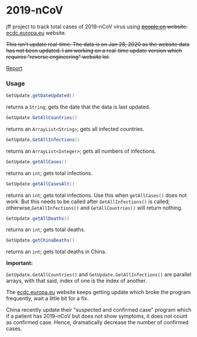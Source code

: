 # 2019-nCoV

jff project to track total cases of 2019-nCoV virus using ~~[people.cn](http://health.people.com.cn/GB/26466/431463/431576/index.html) website.~~ [ecdc.europa.eu](https://www.ecdc.europa.eu/en/geographical-distribution-2019-ncov-cases) website.

~~This isn't update real-time. The data is on Jan 28, 2020 as the website data has not been updated. I am working on a real-time update version which requires "reverse engineering" website lol.~~

[Report](https://docs.google.com/spreadsheets/d/1Oy1698DsQMpfFc1v8mmHq_1QKkcUtrB9ZS5fiDHAl_M/edit?usp=sharing)

### Usage

```java
GetUpdate.getDateUpdated()

```

returns a ```String```; gets the date that the data is last updated.

```java
GetUpdate.GetAllCountries()

```

returns an ```ArrayList<String>```; gets all infected countries.

```java
GetUpdate.GetAllInfections()

```

returns an ```ArrayList<Integer>```; gets all numbers of infections.

```java
GetUpdate.getAllCases()

```

returns an ```int```; gets total infections.

```java
GetUpdate.getAllCasesAlt()

```

returns an ```int```; gets total infections. Use this when ```getAllCases()``` does not work. But this needs to be called after ```GetAllInfections()``` is called; otherwise,```GetAllInfections()``` and ```GetAllCountries()``` will return nothing.

```java
GetUpdate.getAllDeaths()

```

returns an ```int```; gets total deaths.

```java
GetUpdate.getChinaDeaths()

```

returns an ```int```; gets total deaths in China.

**Important:**

```GetUpdate.GetAllCountries()``` and ```GetUpdate.GetAllInfections()``` are parallel arrays, with that said, index of one is the index of another.

The [ecdc.europa.eu](https://www.ecdc.europa.eu/en/geographical-distribution-2019-ncov-cases) website keeps getting update which broke the program frequently, wait a little bit for a fix.

China recently update their "suspected and confirmed case" program which if a patient has 2019-nCoV but does not show symptoms, it does not count as confirmed case. Hence, dramatically decrease the number of confirmed cases.

